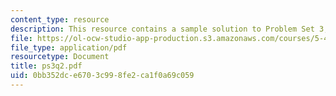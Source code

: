 ```yaml
---
content_type: resource
description: This resource contains a sample solution to Problem Set 3, Question 2.
file: https://ol-ocw-studio-app-production.s3.amazonaws.com/courses/5-43-advanced-organic-chemistry-spring-2007/0bb352dce6703c998fe2ca1f0a69c059_ps3q2.pdf
file_type: application/pdf
resourcetype: Document
title: ps3q2.pdf
uid: 0bb352dc-e670-3c99-8fe2-ca1f0a69c059
---
```

